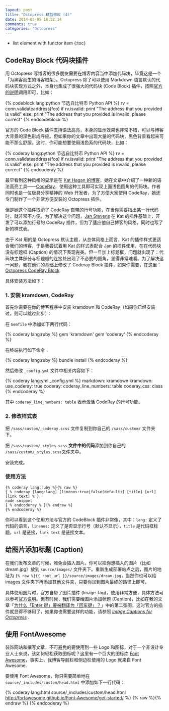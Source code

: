 ```yaml
---
layout: post
title: "Octopress 精益修改 (4)"
date: 2014-05-05 16:52:14
comments: true
categories: "Octopress"
---
```


- list element with functor item
{:toc}

##  CodeRay Block 代码块插件

用 Octopress 写博客的很多朋友需要在博客内容当中添加代码块，毕竟这是一个「为黑客而生的博客框架」。Octopress 除了可以使用 Markdown 语言默认的代码块实现方式之外，本身也集成了很强大的代码块 (Code Block) 插件，按照[官方的说明](http://octopress.org/docs/plugins/codeblock/)调用即可，比如：

{% codeblock lang:python 节选自比特币 Python API %}
rv = conn.validateaddress(foo)
if rv.isvalid:
    print "The address that you provided is valid"
else:
    print "The address that you provided is invalid, please correct"
{% endcodeblock %}

官方的 Code Block 插件支持语法高亮，本身的显示效果也非常不错，可以与博客大背景的深色形成呼应。但如果你的文章中出现大量的代码块，黑色背景看起来可能不那么舒服。这时，你可能想要使用浅色系的代码块，比如：

{% coderay lang:python 节选自比特币 Python API %}
rv = conn.validateaddress(foo)
if rv.isvalid:
    print "The address that you provided is valid"
else:
    print "The address that you provided is invalid, please correct"
{% endcoderay %}

最早看到这种风格的显示是在 [Kat Hagan 的博客](http://blog.codebykat.com/2013/05/23/gorgeous-octopress-codeblocks-with-coderay/)，她在文章中介绍了一种新的语法高亮工具——[CodeRay](http://coderay.rubychan.de)，使用这种工具即可实现上面浅色圆角的代码块。作者同时也是一位极具分享精神的 Web 开发者，为了方便大家使用 CodeRay，她还专门制作了一个非常方便安装的 Octopress 插件。

但是她这个插件取消了 CodeRay 自带的行号功能，在当你需要指出某一行代码时，就非常不方便。为了解决这个问题，[Jan Stevens](http://www.fritz-hut.com/2013/11/24/github-style-code-highlighting-for-octopress/) 在 Kat 的插件基础上，开发了可以添加行号的 CodeRay 插件，但为了适应他自己博客的风格，同时也写了新的样式表。

由于 Kat 用的是 Octopress 默认主题，从总体风格上而言，Kat 的插件样式更适合我们的博客，于是我尝试着用 Kat 的样式表配合 Jan 的插件使用，在在代码块没有标题框 (Caption) 的情况下表现完美。但一旦加上标题框，问题就出现了：代码块主体部分与标题框的连接处出现了不必要的圆角，显得非常难看。为了解决这一问题，我在他们的基础上修改了 Coderay Block 插件，如果你需要，在这里：[Octopress CodeRay Block](http://s.olo.la/iqLp).

具体安装方法如下：

### 1. 安装 kramdown, CodeRay

首先你需要在你的博客程序中安装 kramdown 和 CodeRay（如果你已经安装过，则可以跳过此步）：

在 ```Gemfile``` 中添加如下两行代码：

{% coderay lang:ruby %}
gem 'kramdown'
gem 'coderay'
{% endcoderay %}

在终端执行如下命令：

{% coderay lang:ruby %}
bundle install
{% endcoderay %}

然后修改 ```_config.yml``` 文件中相关内容如下：

{% coderay lang:yml  _config.yml %}
markdown: kramdown
kramdown:
    use_coderay: true
    coderay:
        coderay_line_numbers: table
        coderay_css: class
{% endcoderay %}

其中 ```coderay_line_numbers: table``` 表示激活 CodeRay 的行号功能。

### 2. 修改样式表

把 ```/sass/custom/_coderay.scss``` 文件复制到你自己的 ```/sass/custom/``` 文件夹下。

把 ```/sass/custom/_styles.scss``` **文件中的代码**添加到你自己的 ```/sass/custom/_styles.scss```文件夹中。

安装完成。

### 使用方法

    {% coderay lang:ruby %}{% raw %}
    { % coderay [lang:lang] [linenos:true|false(default)] [title] [url] [link text] % }
    code snippet
    { % endcoderay % }{% endraw %}
    {% endcoderay %}

你可以看到这个使用方法与官方的 CodeBlock 插件非常像，其中：```lang:``` 定义了代码的语言，```linenos:``` 定义了是否显示行号（默认不显示），```title``` 是代码框标题，```url``` 是链接，```link text``` 是链接文本。

## 给图片添加标题 (Caption)

在我们发布文章的时候，难免会插入图片。你可以把你想插入的图片（比如 dream.jpg）放到 ```source/images/``` 文件夹下。重新生成部署站点之后，图片的地址为 ```{% raw %}{{ root_url }}/source/images/dream.jpg```，当然你也可以给 images 文件夹下再添加其他文件夹，只要你加到图片最终的路径上即可。

具体使用图片时，官方自带了图片插件 (Image Tag)，使用非常方便，具体方法可以参考[官方说明](http://octopress.org/docs/plugins/image-tag/)。但有时候，我们需要给图片添加标题 (Caption)，比如在我的文章「[为什么「Enter 键」要被翻译为「回车键」？](http://shengmingzhiqing.com/blog/why-enter-key-is-huiche-in-chinese.html/)」中的第二张图。这时官方的插件就显得不够用了，如果你也需要这样的功能，请参照 [*Image Captions for Octopress*](http://blog.zerosharp.com/image-captions-for-octopress/) .

## 使用 FontAwesome

装饰网站和撰写文章，不可避免的要使用到一些 Logo 和图标，对于一个非设计专业人士来说，该如何轻松获取图标呢？这里有一个巨大的图标库 [Font Awesome](http://fortawesome.github.io/Font-Awesome/icons/)，事实上，我博客导航栏和侧边栏使用的 Logo 就来自 Font Awesome.

要使用 Font Awesome，你只需要简单地在 ```source/_includes/custom/head.html``` 中添加如下一行代码：

{% coderay lang:html source/_includes/custom/head.html http://fortawesome.github.io/Font-Awesome/get-started/ %}
{% raw %}<link href="//netdna.bootstrapcdn.com/font-awesome/4.0.3/css/font-awesome.css" rel="stylesheet">{% endraw %}
{% endcoderay %}

